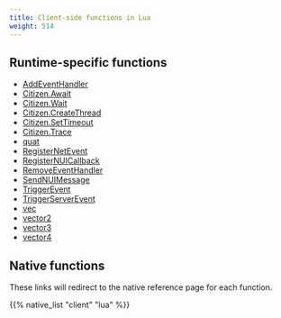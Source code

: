 ```yaml
---
title: Client-side functions in Lua
weight: 514
---
```


## Runtime-specific functions
- [AddEventHandler](/docs/scripting-reference/runtimes/lua/functions/AddEventHandler)
- [Citizen.Await](/docs/scripting-reference/runtimes/lua/functions/Citizen.Await)
- [Citizen.Wait](/docs/scripting-reference/runtimes/lua/functions/Citizen.Wait)
- [Citizen.CreateThread](/docs/scripting-reference/runtimes/lua/functions/Citizen.CreateThread)
- [Citizen.SetTimeout](/docs/scripting-reference/runtimes/lua/functions/Citizen.SetTimeout)
- [Citizen.Trace](/docs/scripting-reference/runtimes/lua/functions/Citizen.Trace)
- [quat](/docs/scripting-reference/runtimes/lua/functions/quat)
- [RegisterNetEvent](/docs/scripting-reference/runtimes/lua/functions/RegisterNetEvent)
- [RegisterNUICallback](/docs/scripting-reference/runtimes/lua/functions/RegisterNUICallback)
- [RemoveEventHandler](/docs/scripting-reference/runtimes/lua/functions/RemoveEventHandler)
- [SendNUIMessage](/docs/scripting-reference/runtimes/lua/functions/SendNUIMessage)
- [TriggerEvent](/docs/scripting-reference/runtimes/lua/functions/TriggerEvent)
- [TriggerServerEvent](/docs/scripting-reference/runtimes/lua/functions/TriggerServerEvent)
- [vec](/docs/scripting-reference/runtimes/lua/functions/vec)
- [vector2](/docs/scripting-reference/runtimes/lua/functions/vector2)
- [vector3](/docs/scripting-reference/runtimes/lua/functions/vector3)
- [vector4](/docs/scripting-reference/runtimes/lua/functions/vector4)

## Native functions
These links will redirect to the native reference page for each function.

{{% native_list "client" "lua" %}}